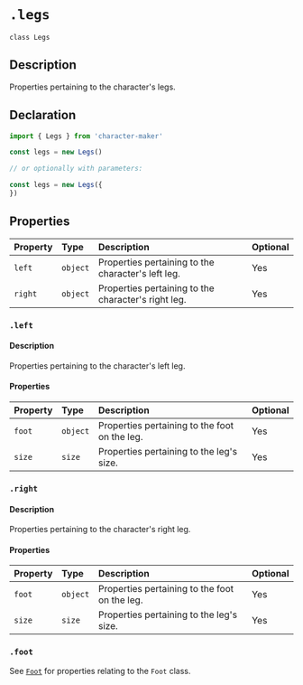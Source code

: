# `.legs`

`class Legs`

## Description

Properties pertaining to the character's legs.

## Declaration

```js
import { Legs } from 'character-maker'

const legs = new Legs()

// or optionally with parameters:

const legs = new Legs({
})
```

## Properties

| Property | Type     | Description                                         | Optional |
| :------- | :------- | :-------------------------------------------------- | :------- |
| `left`   | `object` | Properties pertaining to the character's left leg.  | Yes      |
| `right`  | `object` | Properties pertaining to the character's right leg. | Yes      |

### `.left`

#### Description

Properties pertaining to the character's left leg.

#### Properties

| Property | Type     | Description                                   | Optional |
| :------- | :------- | :-------------------------------------------- | :------- |
| `foot`   | `object` | Properties pertaining to the foot on the leg. | Yes      |
| `size`   | `size`   | Properties pertaining to the leg's size.      | Yes      |

### `.right`

#### Description

Properties pertaining to the character's right leg.

#### Properties

| Property | Type     | Description                                   | Optional |
| :------- | :------- | :-------------------------------------------- | :------- |
| `foot`   | `object` | Properties pertaining to the foot on the leg. | Yes      |
| `size`   | `size`   | Properties pertaining to the leg's size.      | Yes      |

### `.foot`

See [`Foot`](./foot) for properties relating to the `Foot` class.
